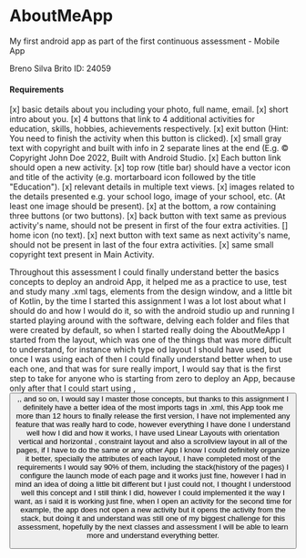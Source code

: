# AboutMeApp
My first android app as part of the first continuous assessment - Mobile App

Breno Silva Brito
ID: 24059

#### Requirements

[x] basic details about you including your photo, full name, email.
[x] short intro about you.
[x] 4 buttons that link to 4 additional activities for education, skills, hobbies, achievements respectively.
[x] exit button (Hint: You need to finish the activity when this button is clicked).
[x] small gray text with copyright and built with info in 2 separate lines at the end (E.g. © Copyright John Doe 2022, Built with Android Studio.
[x] Each button link should open a new activity.
[x] top row (title bar) should have a vector icon and title of the activity (e.g. mortarboard icon followed by the title "Education").
[x] relevant details in multiple text views.
[x] images related to the details presented e.g. your school logo, image of your school, etc. (At least one image should be present).
[x] at the bottom, a row containing three buttons (or two buttons).
[x] back button with text same as previous activity's name, should not be present in first of the four extra activities.
[] home icon (no text).
[x] next button with text same as next activity's name, should not be present in last of the four extra activities.
[x] same small copyright text present in Main Activity.

Throughout this assessment I could finally understand better the basics concepts to deploy an android App, it helped me as a practice 
to use, test and study many .xml tags, elements from the design window, and a little bit of Kotlin, by the time I started this assignment 
I was a lot lost about what I should do and how I would do it, so with the android studio up and running I started playing around with the
software, delving each folder and files that were created by default, so when I started really doing the AboutMeApp I started from the layout, 
which was one of the things that was more difficult to understand, for instance which type od layout I should have used, but once 
I was using each of then I could finally understand better when to use each one, and that was for sure really import, I would say that is
the first step to take for anyone who is starting from zero to deploy an App, because only after that I could start using <image>,<button>,<textview>,
and so on, I would say I master those concepts, but thanks to this assignment I definitely have a better idea of the most imports tags in .xml,
this App took me more than 12 hours to finally release the first version, I have not implemented any feature that was really hard to code, however
everything I have done I understand well how I did and how it works, I have used Linear Layouts with orientation vertical and horizontal
, constraint layout and also a scrollview layout in all of the pages, if I have to do the same or any other App I know I could definitely
organize it better, specially the attributes of each layout, I have completed most of the requirements I would say 90% of them, including the stack(history of the pages)
I configure the launch mode of each page and it works just fine, however I had in mind an idea of doing a little bit different but I
just could not, I thought I understood well this concept and I still think I did, however I could implemented it the way I want, as i said it is 
working just fine, when I open an activity for the second time for example, the app does not open a new activity but it opens the activity from
the stack, but doing it and understand was still one of my biggest challenge for this assessment, hopefully by the next classes and assessment 
I will be able to learn more and understand everything better.
